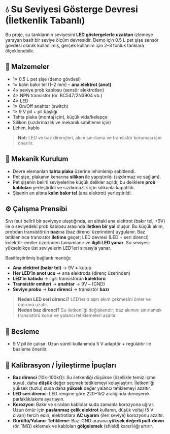 # 💧 Su Seviyesi Gösterge Devresi (İletkenlik Tabanlı)

Bu proje, su tanklarının seviyesini **LED göstergelerle uzaktan** izlemeye yarayan basit bir seviye ölçüm devresidir. 
Demo için 0.5 L pet şişe sensör gövdesi olarak kullanılmış, gerçek kullanım için 2–3 tonluk tanklara ölçeklenebilir.

## 🧰 Malzemeler
- 1× 0.5 L pet şişe (demo gövdesi)
- 1× kalın bakır tel (1–2 mm) – **ana elektrot (anot)**
- 4× seviye prob kablosu (sensör elektrotları)
- 4× NPN transistör (ör. BC547/2N3904 vb.)
- 4× LED
- 1× On/Off anahtar (switch)
- 1× 9 V pil + pil başlığı
- Tahta plaka (montaj için), küçük vida/kelepçe
- Silikon (sızdırmazlık ve mekanik sabitleme için)
- Lehim, kablo

> **Not:** LED ve baz dirençleri, akım sınırlama ve transistör koruması için önerilir.

## 🧱 Mekanik Kurulum
- Devre elemanları **tahta plaka** üzerine lehimlenip sabitlendi.
- Pet şişe, plakanın kenarına **silikon** ile yapıştırıldı (sızdırmaz ve sağlam).
- Pet şişenin belirli seviyelerine küçük delikler açıldı; bu deliklere **prob kabloları** yerleştirildi ve sızdırmazlık için silikonla kapatıldı.
- Şişenin en altına **kalın bakır tel** (ana elektrot) yerleştirildi.

## ⚙️ Çalışma Prensibi
Sıvı (su) belirli bir seviyeye ulaştığında, en alttaki ana elektrot (bakır tel, +9V) ile o seviyedeki prob kablosu arasında **iletken bir yol** oluşur. 
Bu küçük akım, probdan transistörün **baz**ına (baz direnci üzerinden) uygulanır. Baz tetiklenince transistör **iletime** geçer; 
LED devresi (LED + seri direnci) kolektör–emiter üzerinden tamamlanır ve **ilgili LED yanar**. Su seviyesi yükseldikçe üst seviyelerin LED’leri sırasıyla yanar.

Basitleştirilmiş bağlantı mantığı:
- **Ana elektrot (bakır tel)** → 9V **+** kutup
- **Her LED’in anot ucu** → ana elektroda (direnç üzerinden)
- **LED’in katodu** → ilgili transistörün **kolektörü**
- **Transistör emiteri** → **anahtar** → 9V **–** (GND)
- **Seviye probu** → **baz direnci** → transistör **bazı**

> **Neden LED seri direnci?** LED’lerin aşırı akım çekmesini önler ve ömrünü uzatır.  
> **Neden baz direnci?** Su iletkenliği değişkendir; baz akımını sınırlamak transistörü korur ve yalancı tetiklemeleri azaltır.

## 🔌 Besleme
- 9 V pil ile çalışır. Uzun süreli kullanımda 5 V adaptör + regülatör ile besleme önerilir.

## 📐 Kalibrasyon / İyileştirme İpuçları
- **Baz direnci** (10k–100kΩ): Su iletkenliği düşükse (özellikle temiz içme suyu), daha **düşük** değer seçmek tetiklemeyi kolaylaştırır. İletkenliği yüksek (tuzlu) suda daha **yüksek** değer yalancı tetiklemeyi azaltır.
- **LED seri direnci**: LED rengine göre 220–1kΩ aralığında deneyerek parlaklık/akımı ayarlayın.
- **Korozyon**: Bakır ve sıradan kablolar suda zamanla korozyona uğrar. Uzun ömür için **paslanmaz çelik elektrot** kullanın, düşük voltaj (5 V civarı) tercih edin, elektrotlara **AC uyarım** (ileri seviye) korozyonu azaltır.
- **Gürültü/Yalancı Tetikleme**: Baz–GND arasına **yüksek değerli pull-down** (ör. 1MΩ) eklemek ve kabloları **gölgelemek** (shield) kararlılığı artırır.


